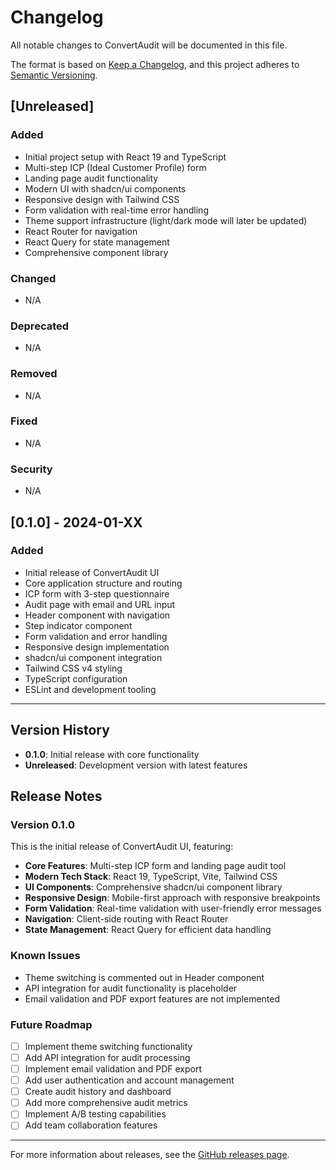 # Changelog

All notable changes to ConvertAudit will be documented in this file.

The format is based on [Keep a Changelog](https://keepachangelog.com/en/1.0.0/),
and this project adheres to [Semantic Versioning](https://semver.org/spec/v2.0.0.html).

## [Unreleased]

### Added
- Initial project setup with React 19 and TypeScript
- Multi-step ICP (Ideal Customer Profile) form
- Landing page audit functionality
- Modern UI with shadcn/ui components
- Responsive design with Tailwind CSS
- Form validation with real-time error handling
- Theme support infrastructure (light/dark mode will later be updated)
- React Router for navigation
- React Query for state management
- Comprehensive component library

### Changed
- N/A

### Deprecated
- N/A

### Removed
- N/A

### Fixed
- N/A

### Security
- N/A

## [0.1.0] - 2024-01-XX

### Added
- Initial release of ConvertAudit UI
- Core application structure and routing
- ICP form with 3-step questionnaire
- Audit page with email and URL input
- Header component with navigation
- Step indicator component
- Form validation and error handling
- Responsive design implementation
- shadcn/ui component integration
- Tailwind CSS v4 styling
- TypeScript configuration
- ESLint and development tooling

---

## Version History

- **0.1.0**: Initial release with core functionality
- **Unreleased**: Development version with latest features

## Release Notes

### Version 0.1.0
This is the initial release of ConvertAudit UI, featuring:

- **Core Features**: Multi-step ICP form and landing page audit tool
- **Modern Tech Stack**: React 19, TypeScript, Vite, Tailwind CSS
- **UI Components**: Comprehensive shadcn/ui component library
- **Responsive Design**: Mobile-first approach with responsive breakpoints
- **Form Validation**: Real-time validation with user-friendly error messages
- **Navigation**: Client-side routing with React Router
- **State Management**: React Query for efficient data handling

### Known Issues
- Theme switching is commented out in Header component
- API integration for audit functionality is placeholder
- Email validation and PDF export features are not implemented

### Future Roadmap
- [ ] Implement theme switching functionality
- [ ] Add API integration for audit processing
- [ ] Implement email validation and PDF export
- [ ] Add user authentication and account management
- [ ] Create audit history and dashboard
- [ ] Add more comprehensive audit metrics
- [ ] Implement A/B testing capabilities
- [ ] Add team collaboration features

---

For more information about releases, see the [GitHub releases page](https://github.com/bqthang0307/ConvertAuditUI.git).
